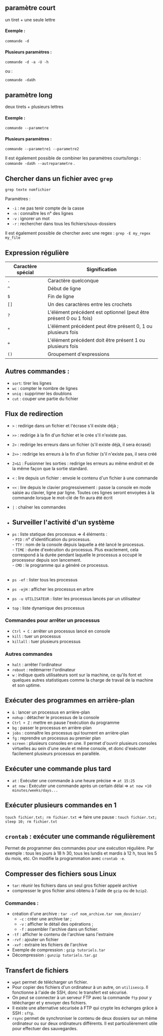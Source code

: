 ## paramètre court

un tiret + une seule lettre 

#### Exemple :
`commande -d`

#### Plusieurs paramètres : 
`commande -d -a -U -h`

ou :

`commande -daUh`


## paramètre long 

deux tirets + plusieurs lettres

#### Exemple :
`commande --parametre`

#### Plusieurs paramètres :
`commande --parametre1 --parametre2`


Il est également possible de combiner les paramètres courts/longs : `commande -daUh --autreparametre` .


## Chercher dans un fichier avec `grep`

`grep texte nomfichier`

Paramètres :
   - `-i` : ne pas tenir compte de la casse
   - `-n` : connaître les n° des lignes
   - `-v` : ignorer un mot
   - `-r` : rechercher dans tous les fichiers/sous-dossiers

Il est également possible de chercher avec une regex : `grep -E my_regex my_file`

## Expression régulière

|Caractère spécial|Signification
|---|---
`.`|Caractère quelconque
`^`|Début de ligne
`$`|Fin de ligne
`[]`|Un des caractères entre les crochets
`?`|L'élément précédent est optionnel (peut être présent 0 ou 1 fois)
`*`|L'élément précédent peut être présent 0, 1 ou plusieurs fois
`+`|L'élément précédent doit être présent 1 ou plusieurs fois
`()`|Groupement d'expressions


## Autres commandes :
   - `sort`: tirer les lignes
   - `wc` : compter le nombre de lignes
   - `uniq` : supprimer les doublons
   - `cut` : couper une partie du fichier

## Flux de redirection
- `>` : redirige dans un fichier et l'écrase s'il existe déjà ;
- `>>` : redirige à la fin d'un fichier et le crée s'il n'existe pas.
- `2>` : redirige les erreurs dans un fichier (s'il existe déjà, il sera écrasé)
- `2>>` : redirige les erreurs à la fin d'un fichier (s'il n'existe pas, il sera créé
- `2>&1` : Fusionner les sorties : redirige les erreurs au même endroit et de la même façon que la sortie standard.
- `<` : lire depuis un fichier : envoie le contenu d'un fichier à une commande
- `<<` : lire depuis le clavier progressivement : passe la console en mode saisie au clavier, ligne par ligne. Toutes ces lignes seront envoyées à la commande lorsque le mot-clé de fin aura été écrit
- `|` : chaîner les commandes

- ## Surveiller l'activité d'un système

- `ps` : liste statique des processus => 4 éléments : <br>
      - `PID` : n° d'identification du processus. <br>
      - `TTY` : nom de la console depuis laquelle a été lancé le processus.<br>
      - `TIME` : durée d'exécution du processus. Plus exactement, cela correspond à la durée pendant laquelle le processus a occupé le processeur depuis son lancement.<br>
      - `CMD` : le programme qui a généré ce processus.<br>
  <br>
- `ps -ef` : lister tous les processus
- `ps -ejH` : afficher les processus en arbre
- `ps -u UTILISATEUR` : lister les processus lancés par un utilisateur                                   
- `top` : liste dynamique des processus

### Commandes pour arrêter un processus
- `Ctrl + C` : arrêter un processus lancé en console
- `kill` : tuer un processus
- `killall` : tuer plusieurs processus

### Autres commandes
- `halt` : arrêter l'ordinateur
- `reboot` : redémarrer l'ordinateur
- `w` : indique quels utilisateurs sont sur la machine, ce qu'ils font et quelques autres statistiques comme la charge de travail de la machine et son uptime.

## Exécuter des programmes en arrière-plan

- `&` : lancer un processus en arrière-plan
- `nohup` : détacher le processus de la console
- `Ctrl + Z` : mettre en pause l'exécution du programme
- `bg` : passer le processus en arrière-plan
- `jobs` : connaître les processus qui tournent en arrière-plan
- `fg` : reprendre un processus au premier plan
- `screen` : plusieurs consoles en une. Il permet d'ouvrir plusieurs consoles virtuelles au sein d'une seule et même console, et donc d'exécuter facilement plusieurs processus en parallèle.

## Exécuter une commande plus tard
-  `at` : Exécuter une commande à une heure précise => `at 15:25`
-  `at now` : Exécuter une commande après un certain délai => `at now +10 minutes/weeks/days...`

## Exécuter plusieurs commandes en 1
`touch fichier.txt; rm fichier.txt` => faire une pause : `touch fichier.txt; sleep 10; rm fichier.txt`

## `crontab` : exécuter une commande régulièrement
Permet de programmer des commandes pour une exécution régulière. Par exemple : tous les jours à 18 h 30, tous les lundis et mardis à 12 h, tous les 5 du mois, etc. On modifie la programmation avec `crontab -e`.

## Compresser des fichiers sous Linux

- `tar`: réunir les fichiers dans un seul gros fichier appelé archive
- compresser le gros fichier ainsi obtenu à l'aide de `gzip` ou de `bzip2`.

### Commandes :
- création d'une archive : `tar -cvf nom_archive.tar nom_dossier/`
   - `-c` : créer une archive tar ;
   - `-v` : afficher le détail des opérations ;
   - `-f` : assembler l'archive dans un fichier.
- `-tf` : afficher le contenu de l'archive sans l'extraire
- `-rvf` : ajouter un fichier
- `-xvf` : extraire les fichiers de l'archive
- Exemple de compression : `gzip tutoriels.tar`
- Décompression : `gunzip tutoriels.tar.gz`

## Transfert de fichiers
- `wget` permet de télécharger un fichier.
- Pour copier des fichiers d'un ordinateur à un autre, on `utilisescp`. Il fonctionne à l'aide de SSH, donc le transfert est sécurisé.
- On peut se connecter à un serveur FTP avec la commande `ftp` pour y télécharger et y envoyer des fichiers.
- Il existe une alternative sécurisée à FTP qui crypte les échanges grâce à SSH : `sftp`.
- `rsync` permet de synchroniser le contenu de deux dossiers sur un même ordinateur ou sur deux ordinateurs différents. Il est particulièrement utile pour effectuer des sauvegardes.
